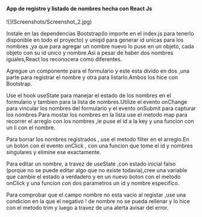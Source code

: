 <h4>App de registro y listado de nombres hecha con  React Js</h4>
![](Screenshots/Screenshot_2.jpg)
<p>Instale en las dependencias Bootstrap(lo importe en el index.js para tenerlo disponible en todo el proyecto) y uniqid para generar id unicas para los nombres ,ya que para agregar un nombre nuevo lo puse en un objeto, cada objeto con su id unico y nombre.Asi a pesar de haber dos nombres iguales,React los reconocera como diferentes.
<p>Agregue un componente para el formulario y este esta divido en dos ,una parte para registrar el nombre y otra para listarlo.Ambos los hice con Bootstrap.</p>
Use el hook useState para manejar el estado de los nombres en el formulario y tambien para la lista de nombres.Utilize el evento onChange para vincular los nombres  del formulario y el evento onSubmit para capturar los nombres.</p<
<p>Para mostar los nombres en la lista  use el metodo map para recorrer el arreglo con los nombres ,le puse el id  a la key y una funcion con un li con el nombre.</p>
<p>Para borrar los nombres registrados , use el metodo filter en el arreglo.En un boton con el evento onClick , con una funcion que tome el id y nombres singulares y elimine ese exactamente.</p>
<p>Para editar un nombre, a travez de useState ,con estado inicial falso (porque no se puede editar algo que no existe todavia),cree una variable que cambie el estado a verdadero y en un nuevo boton con el metodo onClick y una funcion con dos parametros un  id y nombre especifico.</p>
Para comprobar que el campo nombre no esta vacio al registar ,use una condicion en la que el negativo ! de nombre no se pueda rellenar y lo hice con el metodo trim y luego a travez de una alerta avisar del error.
